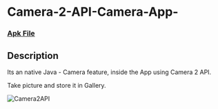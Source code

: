 # Camera-2-API-Camera-App-

### [Apk File](https://drive.google.com/file/d/1Lg2GbfopuDSs5N6esqVnmU0HgJVZnTSX/view?usp=sharing)

## Description

Its an native Java - Camera feature, inside the App using Camera 2 API.

Take picture and store it in Gallery.

![Camera2API](https://user-images.githubusercontent.com/69294119/94042296-01586900-fde9-11ea-8574-c762a5d631b7.gif)
